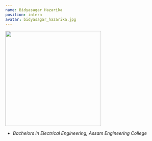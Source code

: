 ```yaml
---
name: Bidyasagar Hazarika
position: intern
avatar: bidyasagar_hazarika.jpg
---
```


<img width="300" src="{{site.baseurl}}/images/people/{{page.avatar}}" data-action="zoom">

- _Bachelors in Electrical Engineering, Assam Engineering College_<br>
